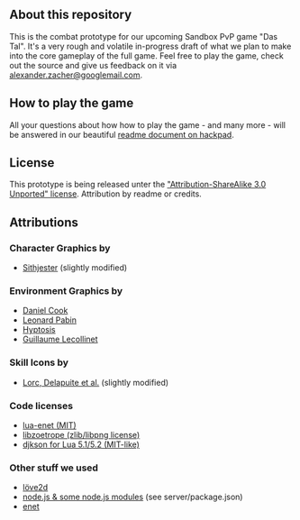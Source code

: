 ## About this repository

This is the combat prototype for our upcoming Sandbox PvP game "Das Tal". It's a very rough and volatile in-progress draft of what we plan to make into the core gameplay of the full game. Feel free to play the game, check out the source and give us feedback on it via <alexander.zacher@googlemail.com>.

## How to play the game

All your questions about how how to play the game - and many more - will be answered in our beautiful [readme document on hackpad][1].

## License
This prototype is being released unter the ["Attribution-ShareAlike 3.0 Unported" license][8]. Attribution by readme or credits.

## Attributions

### Character Graphics by 
- [Sithjester][2] (slightly modified)

### Environment Graphics by
- [Daniel Cook][3]
- [Leonard Pabin][4]
- [Hyptosis][5]
- [Guillaume Lecollinet][6]

### Skill Icons by
- [Lorc, Delapuite et al.][7] (slightly modified)


### Code licenses

- [lua-enet (MIT)][9]
- [libzoetrope (zlib/libpng license)][10]
- [djkson for Lua 5.1/5.2 (MIT-like)][14]

### Other stuff we used

- [löve2d][11]
- [node.js & some node.js modules][12] (see server/package.json)
- [enet][13]

[1]: https://hackpad.com/Das-Tal-Combat-Prototype-Readme-Tutorial-si94075Ora6
[2]: http://untamed.wild-refuge.net/rpgxp.php
[3]: http://www.lostgarden.com/2006/07/more-free-game-graphics.html
[4]: http://opengameart.org/content/whispers-of-avalon-grassland-tileset
[5]: http://opengameart.org/content/mage-city-arcanos
[6]: http://opengameart.org/content/browserquest-sprites-and-tiles (slightly modified)
[7]: http://game-icons.net/about.html
[8]: http://creativecommons.org/licenses/by-sa/3.0/deed.en_US
[9]: http://leafo.net/lua-enet/
[10]: http://libzoetrope.org/
[11]: http://www.love2d.org
[12]: http://nodejs.org/
[13]: http://enet.bespin.org/
[14]: http://dkolf.de/src/dkjson-lua.fsl/home

